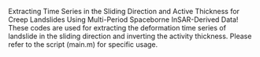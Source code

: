 Extracting Time Series in the Sliding Direction and Active Thickness for Creep Landslides Using Multi-Period Spaceborne InSAR-Derived Data!
These codes are used for extracting the deformation time series of landslide in the sliding direction and inverting the activity thickness. Please refer to the script (main.m) for specific usage.
